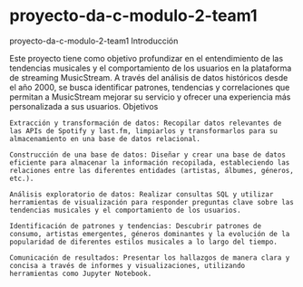 # proyecto-da-c-modulo-2-team1

proyecto-da-c-modulo-2-team1
Introducción

Este proyecto tiene como objetivo profundizar en el entendimiento de las tendencias musicales y el comportamiento de los usuarios en la plataforma de streaming MusicStream. A través del análisis de datos históricos desde el año 2000, se busca identificar patrones, tendencias y correlaciones que permitan a MusicStream mejorar su servicio y ofrecer una experiencia más personalizada a sus usuarios.
Objetivos

    Extracción y transformación de datos: Recopilar datos relevantes de las APIs de Spotify y last.fm, limpiarlos y transformarlos para su almacenamiento en una base de datos relacional.
    
    Construcción de una base de datos: Diseñar y crear una base de datos eficiente para almacenar la información recopilada, estableciendo las relaciones entre las diferentes entidades (artistas, álbumes, géneros, etc.).
    
    Análisis exploratorio de datos: Realizar consultas SQL y utilizar herramientas de visualización para responder preguntas clave sobre las tendencias musicales y el comportamiento de los usuarios.
  
    Identificación de patrones y tendencias: Descubrir patrones de consumo, artistas emergentes, géneros dominantes y la evolución de la popularidad de diferentes estilos musicales a lo largo del tiempo.
    
    Comunicación de resultados: Presentar los hallazgos de manera clara y concisa a través de informes y visualizaciones, utilizando herramientas como Jupyter Notebook.
